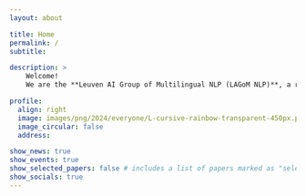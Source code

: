 ```yaml
---
layout: about

title: Home
permalink: /
subtitle: 

description: >
    Welcome!
    We are the **Leuven AI Group of Multilingual NLP (LAGoM NLP)**, a research lab at the [Department of Computer Science](https://wms.cs.kuleuven.be/cs/english) at the University of Leuven (KU Leuven), directed by Prof.&nbsp;Dr.&nbsp;Miryam de Lhoneux.

profile:
  align: right
  image: images/png/2024/everyone/L-cursive-rainbow-transparent-450px.png
  image_circular: false
  address: 

show_news: true
show_events: true
show_selected_papers: false # includes a list of papers marked as "selected={true}"
show_socials: true
---
```


<!-- Anything that follows this comment will be put AFTER the description box and BEFORE the news and people. Hence, only use it for e.g. urgent notifications. -->